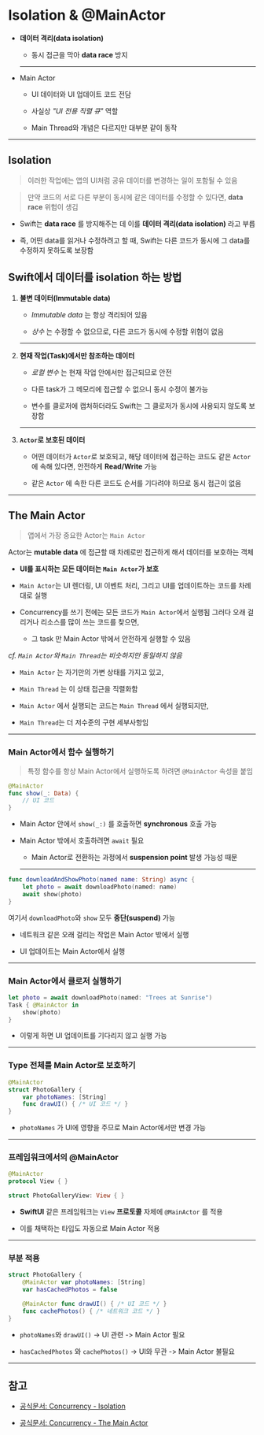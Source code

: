 # Isolation & @MainActor

- **데이터 격리(data isolation)**

    - 동시 접근을 막아 **data race** 방지

    ---

- Main Actor

    - UI 데이터와 UI 업데이트 코드 전담

    - 사실상 *"UI 전용 직렬 큐"* 역할

    - Main Thread와 개념은 다르지만 대부분 같이 동작

---

## Isolation

> 이러한 작업에는 앱의 UI처럼 공유 데이터를 변경하는 일이 포함될 수 있음

> 만약 코드의 서로 다른 부분이 동시에 같은 데이터를 수정할 수 있다면,
**data race** 위험이 생김

- Swift는 **data race** 를 방지해주는 데 이를 **데이터 격리(data isolation)** 라고 부릅

- 즉, 어떤 data를 읽거나 수정하려고 할 때, Swift는 다른 코드가 동시에 그 data를 수정하지 못하도록 보장함

## Swift에서 데이터를 isolation 하는 방법

1. **불변 데이터(Immutable data)**

    - *Immutable data* 는 항상 격리되어 있음

    - *상수* 는 수정할 수 없으므로, 다른 코드가 동시에 수정할 위험이 없음

    ---

2. **현재 작업(Task)에서만 참조하는 데이터**

    - *로컬 변수* 는 현재 작업 안에서만 접근되므로 안전

    - 다른 task가 그 메모리에 접근할 수 없으니 동시 수정이 불가능

    - 변수를 클로저에 캡처하더라도 Swift는 그 클로저가 동시에 사용되지 않도록 보장함

    ---

3. **`Actor`로 보호된 데이터**

    - 어떤 데이터가 `Actor`로 보호되고, 해당 데이터에 접근하는 코드도 같은 `Actor`에 속해 있다면, 안전하게 **Read/Write** 가능

    - 같은 `Actor` 에 속한 다른 코드도 순서를 기다려야 하므로 동시 접근이 없음

---

## The Main Actor

> 앱에서 가장 중요한 Actor는 `Main Actor`

Actor는 **mutable data** 에 접근할 때 차례로만 접근하게 해서
데이터를 보호하는 객체

- **UI를 표시하는 모든 데이터는 `Main Actor`가 보호**

- `Main Actor`는 UI 렌더링, UI 이벤트 처리, 그리고 UI를 업데이트하는 코드를 차례대로 실행

- Concurrency를 쓰기 전에는 모든 코드가 `Main Actor`에서 실행됨
그러다 오래 걸리거나 리소스를 많이 쓰는 코드를 찾으면,

    - 그 task 만 Main Actor 밖에서 안전하게 실행할 수 있음

*cf. `Main Actor`와 `Main Thread`는 비슷하지만 동일하지 않음*

- `Main Actor` 는 자기만의 가변 상태를 가지고 있고,

- `Main Thread` 는 이 상태 접근을 직렬화함

- `Main Actor` 에서 실행되는 코드는 `Main Thread` 에서 실행되지만,

- `Main Thread`는 더 저수준의 구현 세부사항임

---

### Main Actor에서 함수 실행하기

> 특정 함수를 항상 Main Actor에서 실행하도록 하려면 `@MainActor` 속성을 붙임

```swift
@MainActor
func show(_: Data) {
    // UI 코드
}
```

- Main Actor 안에서 `show(_:)` 를 호출하면 **synchronous** 호출 가능

- Main Actor 밖에서 호출하려면 `await` 필요

    - Main Actor로 전환하는 과정에서 **suspension point** 발생 가능성 때문

    ---

```swift
func downloadAndShowPhoto(named name: String) async {
    let photo = await downloadPhoto(named: name)
    await show(photo)
}
```

여기서 `downloadPhoto`와 `show` 모두 **중단(suspend)** 가능

- 네트워크 같은 오래 걸리는 작업은 Main Actor 밖에서 실행

- UI 업데이트는 Main Actor에서 실행


---

### Main Actor에서 클로저 실행하기

```swift
let photo = await downloadPhoto(named: "Trees at Sunrise")
Task { @MainActor in
    show(photo)
}
```

- 이렇게 하면 UI 업데이트를 기다리지 않고 실행 가능

---

### Type 전체를 Main Actor로 보호하기

```swift
@MainActor
struct PhotoGallery {
    var photoNames: [String]
    func drawUI() { /* UI 코드 */ }
}
```

- `photoNames` 가 UI에 영향을 주므로 Main Actor에서만 변경 가능

---

### 프레임워크에서의 @MainActor

```swift
@MainActor
protocol View { }

struct PhotoGalleryView: View { }
```

- **SwiftUI** 같은 프레임워크는 `View` **프로토콜** 자체에 `@MainActor` 를 적용

- 이를 채택하는 타입도 자동으로 Main Actor 적용

---

### 부분 적용

```swift
struct PhotoGallery {
    @MainActor var photoNames: [String]
    var hasCachedPhotos = false

    @MainActor func drawUI() { /* UI 코드 */ }
    func cachePhotos() { /* 네트워크 코드 */ }
}
```

- `photoNames`와 `drawUI()` -> UI 관련 -> Main Actor 필요

- `hasCachedPhotos` 와 `cachePhotos()` -> UI와 무관 -> Main Actor 불필요

---

## 참고

- [공식문서: Concurrency - Isolation](https://docs.swift.org/swift-book/documentation/the-swift-programming-language/concurrency/#Isolation)

- [공식문서: Concurrency - The Main Actor](https://docs.swift.org/swift-book/documentation/the-swift-programming-language/concurrency/#The-Main-Actor)